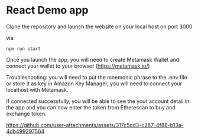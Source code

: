 # React Demo app

Clone the repository and launch the website on your local host on port 3000


 via:

```
npm run start
```

Once you launch the app, you will need to create Metamask Wallet and connect your wallet to your browser (https://metamask.io/)

Troubleshooting: you will need to put the mnemonic phrase to the .env file or store it as key in Amazon Key Manager, you will need to connect your localhost with Metamask.

If connected successfully, you will be able to see the your account detail in the app and you can now enter the token from Etherescan to buy and exchange token. 

https://github.com/user-attachments/assets/317c5cd3-c287-4f88-b13a-4db499297564
